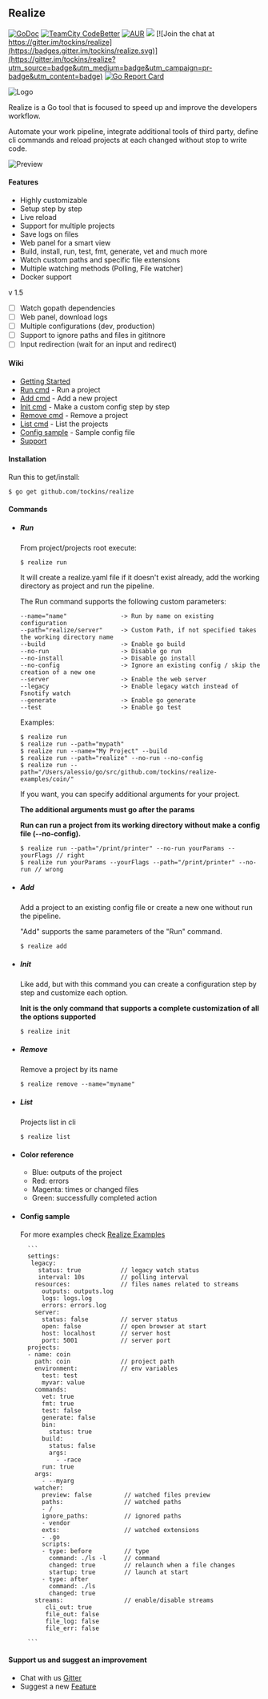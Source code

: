 ## Realize

[![GoDoc](https://img.shields.io/badge/documentation-godoc-blue.svg)](https://godoc.org/github.com/tockins/realize)
[![TeamCity CodeBetter](https://travis-ci.org/tockins/realize.svg?branch=v1)](https://travis-ci.org/tockins/realize)
[![AUR](https://img.shields.io/aur/license/yaourt.svg?maxAge=2592000?style=flat-square)](https://raw.githubusercontent.com/tockins/realize/v1/LICENSE)
[![](https://img.shields.io/badge/realize-examples-yellow.svg)](https://github.com/tockins/realize-examples)
[![Join the chat at https://gitter.im/tockins/realize](https://badges.gitter.im/tockins/realize.svg)](https://gitter.im/tockins/realize?utm_source=badge&utm_medium=badge&utm_campaign=pr-badge&utm_content=badge)
[![Go Report Card](https://goreportcard.com/badge/github.com/tockins/realize)](https://goreportcard.com/report/github.com/tockins/realize)

![Logo](http://i.imgur.com/pkMDtrl.png)

Realize is a Go tool that is focused to speed up and improve the developers workflow.

Automate your work pipeline, integrate additional tools of third party, define cli commands and reload projects at each changed without stop to write code.

![Preview](http://i.imgur.com/dJbNZjt.gif)

#### Features

- Highly customizable
- Setup step by step
- Live reload
- Support for multiple projects
- Save logs on files
- Web panel for a smart view
- Build, install, run, test, fmt, generate, vet and much more
- Watch custom paths and specific file extensions
- Multiple watching methods (Polling, File watcher)
- Docker support

v 1.5

- [ ] Watch gopath dependencies 
- [ ] Web panel, download logs
- [ ] Multiple configurations (dev, production)
- [ ] Support to ignore paths and files in gititnore
- [ ] Input redirection (wait for an input and redirect)

#### Wiki

- [Getting Started](#installation)
- [Run cmd](#run) - Run a project
- [Add cmd](#add) - Add a new project
- [Init cmd](#init) - Make a custom config step by step
- [Remove cmd](#remove) - Remove a project 
- [List cmd](#list) - List the projects
- [Config sample](#config-sample) - Sample config file
- [Support](#support-us-and-suggest-an-improvement)


#### Installation
Run this to get/install:
```
$ go get github.com/tockins/realize
```
#### Commands

- ##### Run
    From project/projects root execute:
    ```
    $ realize run
    ```
    
    It will create a realize.yaml file if it doesn't exist already, add the working directory as project and run the pipeline.
    
    The Run command supports the following custom parameters:
    
    ```
    --name="name"               -> Run by name on existing configuration
    --path="realize/server"     -> Custom Path, if not specified takes the working directory name    
    --build                     -> Enable go build   
    --no-run                    -> Disable go run
    --no-install                -> Disable go install
    --no-config                 -> Ignore an existing config / skip the creation of a new one
    --server                    -> Enable the web server
    --legacy                    -> Enable legacy watch instead of Fsnotify watch
    --generate                  -> Enable go generate
    --test                      -> Enable go test
    ```
    Examples:
    
    ```
    $ realize run
    $ realize run --path="mypath"
    $ realize run --name="My Project" --build
    $ realize run --path="realize" --no-run --no-config
    $ realize run --path="/Users/alessio/go/src/github.com/tockins/realize-examples/coin/"
    ```
    
    If you want, you can specify additional arguments for your project.
    
     **The additional arguments must go after the params**
     
     **Run can run a project from its working directory without make a config file (--no-config).**
    
    ```
    $ realize run --path="/print/printer" --no-run yourParams --yourFlags // right
    $ realize run yourParams --yourFlags --path="/print/printer" --no-run // wrong
    ```
- ##### Add 
    Add a project to an existing config file or create a new one without run the pipeline. 
    
    "Add" supports the same parameters of the "Run" command.
    
    ```
    $ realize add
    ```

- ##### Init 
    Like add, but with this command you can create a configuration step by step and customize each option. 
    
    **Init is the only command that supports a complete customization of all the options supported**
    
    ```
    $ realize init
    ```

- ##### Remove
    Remove a project by its name
    ```
    $ realize remove --name="myname"
    ```

- ##### List
    Projects list in cli
    ```
    $ realize list
    ```

- #### Color reference
    - Blue: outputs of the project
    - Red: errors
    - Magenta: times or changed files
    - Green: successfully completed action


- #### Config sample
    
    For more examples check [Realize Examples](https://github.com/tockins/realize-examples)
    
        ```
        settings:
         legacy:                
           status: true           // legacy watch status
           interval: 10s          // polling interval
          resources:              // files names related to streams
            outputs: outputs.log
            logs: logs.log
            errors: errors.log
          server:
            status: false         // server status 
            open: false           // open browser at start  
            host: localhost       // server host
            port: 5001            // server port  
        projects:
        - name: coin
          path: coin              // project path
          environment:            // env variables
            test: test
            myvar: value
          commands: 
            vet: true
            fmt: true
            test: false
            generate: false
            bin:
              status: true
            build:
              status: false
              args:
                - -race
            run: true
          args:
            - --myarg
          watcher:
            preview: false         // watched files preview
            paths:                 // watched paths 
            - /
            ignore_paths:          // ignored paths 
            - vendor
            exts:                  // watched extensions
            - .go
            scripts:
            - type: before         // type 
              command: ./ls -l     // command
              changed: true        // relaunch when a file changes 
              startup: true        // launch at start
            - type: after
              command: ./ls
              changed: true
          streams:                 // enable/disable streams 
             cli_out: true
             file_out: false
             file_log: false
             file_err: false    

        ```                    


#### Support us and suggest an improvement
- Chat with us [Gitter](https://gitter.im/tockins/realize)
- Suggest a new [Feature](https://github.com/tockins/realize/issues/new)
